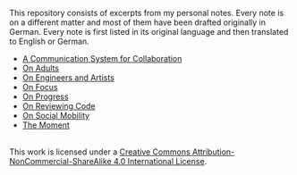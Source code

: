 
This repository consists of excerpts from my personal notes. Every note is on a different matter and most of them have been drafted originally in German. Every note is first listed in its original language and then translated to English or German.

- [A Communication System for Collaboration](https://github.com/hansman/writings/blob/master/a_communication_system_for_collaboration.md)
- [On Adults](https://github.com/hansman/writings/blob/master/on_adults.md)
- [On Engineers and Artists](https://github.com/hansman/writings/blob/master/on_engineers_and_artists.md)
- [On Focus](https://github.com/hansman/writings/blob/master/on_focus.md)
- [On Progress](https://github.com/hansman/writings/blob/master/on_progress.md)
- [On Reviewing Code](https://github.com/hansman/writings/blob/master/on_reviewing_code.md)
- [On Social Mobility](https://github.com/hansman/writings/blob/master/on_social_mobility.md)
- [The Moment](https://github.com/hansman/writings/blob/master/the_moment.md)


<a rel="license" href="http://creativecommons.org/licenses/by-nc-sa/4.0/"></a><br />This work is licensed under a <a rel="license" href="http://creativecommons.org/licenses/by-nc-sa/4.0/">Creative Commons Attribution-NonCommercial-ShareAlike 4.0 International License</a>.
